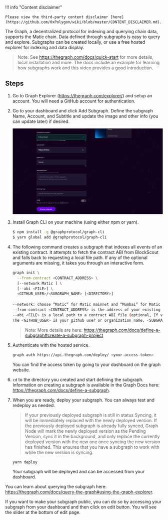 !!! info "Content disclaimer"

    Please view the third-party content disclaimer [here](https://github.com/0xPolygon/wiki/blob/master/CONTENT_DISCLAIMER.md).

The Graph, a decentralized protocol for indexing and querying chain data, supports the Matic chain. Data defined through subgraphs is easy to query and explore. Subgraphs can be created locally, or use a free hosted explorer for indexing and data display.

> Note: See https://thegraph.com/docs/quick-start for more details, local installation and more. The docs include an example for learning how subgraphs work and this video provides a good introduction.

## Steps

1. Go to Graph Explorer (https://thegraph.com/explorer/) and setup an account. You will need a GitHub account for authentication.

1. Go to your dashboard and click Add Subgraph. Define the subgraph Name, Account, and Subtitle and update the image and other info (you can update later) if desired.

    ![img](../../../img/tools/graph/Graph-1.png)

1. Install Graph CLI on your machine (using either npm or yarn).

    ```bash
    $ npm install -g @graphprotocol/graph-cli
    $ yarn global add @graphprotocol/graph-cli
    ```

1. The following command creates a subgraph that indexes all events of an existing contract. It attempts to fetch the contract ABI from BlockScout and falls back to requesting a local file path. If any of the optional arguments are missing, it takes you through an interactive form.

      ```bash
      graph init \
        --from-contract <CONTRACT_ADDRESS> \
        [--network Matic ] \
        [--abi <FILE>] \
        <GITHUB_USER>/<SUBGRAPH_NAME> [<DIRECTORY>]

      --network: choose “Matic” for Matic mainnet and “Mumbai” for Matic Testnet.
      --from-contract <CONTRACT_ADDRESS> is the address of your existing contract which you have deployed on the Matic network: Testnet or Mainnet.
      --abi <FILE> is a local path to a contract ABI file (optional, If verified in BlockScout, the graph will grab the ABI, otherwise you will need to manually add the ABI. You can save the abi from BlockScout or by running truffle compile or solc on a public project.)
      The <GITHUB_USER> is your github user or organization name, <SUBGRAPH_NAME> is the name for your subgraph, and <DIRECTORY> is the optional name of the directory where graph init will put the example subgraph manifest.
      ```

    >Note: More details are here: https://thegraph.com/docs/define-a-subgraph#create-a-subgraph-project

1. Authenticate with the hosted service.

      ```bash
      graph auth https://api.thegraph.com/deploy/ <your-access-token>
      ```
      You can find the access token by going to your dashboard on the graph website.

1. `cd` to the directory you created and start defining the subgraph. Information on creating a subgraph is available in the Graph Docs here: https://thegraph.com/docs/define-a-subgraph.

1. When you are ready, deploy your subgraph. You can always test and redeploy as needed.

    >If your previously deployed subgraph is still in status Syncing, it will be immediately replaced with the newly deployed version. If the previously deployed subgraph is already fully synced, Graph Node will mark the newly deployed version as the Pending Version, sync it in the background, and only replace the currently deployed version with the new one once syncing the new version has finished. This ensures that you have a subgraph to work with while the new version is syncing.

    ```bash
    yarn deploy
    ```

    Your subgraph will be deployed and can be accessed from your dashboard.

You can learn about querying the subgraph here: https://thegraph.com/docs/query-the-graph#using-the-graph-explorer.

If you want to make your subgraph public, you can do so by accessing your subgraph from your dashboard and then click on edit button. You will see the slider at the bottom of edit page.
